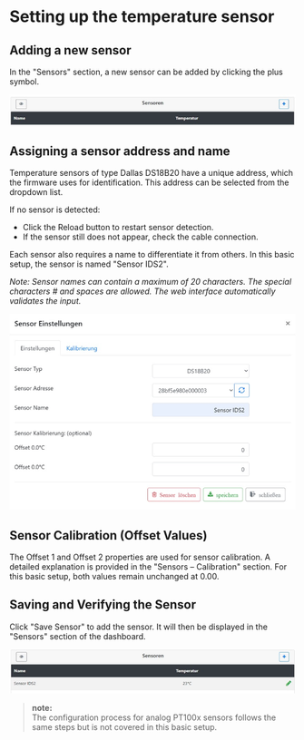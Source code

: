 # Setting up the temperature sensor

## Adding a new sensor

In the "Sensors" section, a new sensor can be added by clicking the plus symbol.

![Sensoren anlegen](/docs/img/Sensor-einrichten.jpg)

## Assigning a sensor address and name

Temperature sensors of type Dallas DS18B20 have a unique address, which the firmware uses for identification. This address can be selected from the dropdown list.

If no sensor is detected:

* Click the Reload button to restart sensor detection.
* If the sensor still does not appear, check the cable connection.

Each sensor also requires a name to differentiate it from others. In this basic setup, the sensor is named "Sensor IDS2".

_Note: Sensor names can contain a maximum of 20 characters. The special characters # and spaces are allowed. The web interface automatically validates the input._

![Sensoren konfigurieren](/docs/img/Sensor-einstellungen.jpg)

## Sensor Calibration (Offset Values)

The Offset 1 and Offset 2 properties are used for sensor calibration. A detailed explanation is provided in the "Sensors – Calibration" section. For this basic setup, both values remain unchanged at 0.00.

## Saving and Verifying the Sensor

Click "Save Sensor" to add the sensor. It will then be displayed in the "Sensors" section of the dashboard.

![Sensoren Dashboard](/docs/img/Sensor-dashboard.jpg)

> **note:**\
The configuration process for analog PT100x sensors follows the same steps but is not covered in this basic setup.
